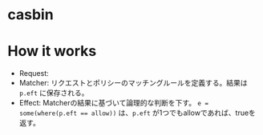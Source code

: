 # casbin

# How it works

- Request: 
- Matcher: リクエストとポリシーのマッチングルールを定義する。結果は `p.eft` に保存される。
- Effect: Matcherの結果に基づいて論理的な判断を下す。 `e = some(where(p.eft == allow))` は、`p.eft` が1つでもallowであれば、trueを返す。